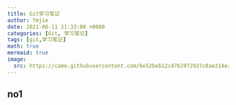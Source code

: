 ```yaml
---
title: Git学习笔记
author: Ymjie
date: 2021-06-11 11:33:00 +0800
categories: [Git, 学习笔记]
tags: [git,学习笔记]
math: true
mermaid: true
image:
  src: https://camo.githubusercontent.com/6e52beb12c47b2972937c8ae214e21eaa3647777c28936925ebf78ca0038157c/687474703a2f2f7777772e626f6f746373732e636f6d2f702f6769742d67756964652f696d672f74726565732e706e67
---
```

## no1